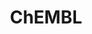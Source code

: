---
layout: default
bigquery: https://console.cloud.google.com/bigquery?p=patents-public-data&d=ebi_chembl&page=dataset
citation: '"The ChEMBL database in 2017." Anna Gaulton, Anne Hersey, Michał Nowotka,
  A Patrícia Bento, Jon Chambers, David Mendez, Prudence Mutowo, Francis Atkinson,
  Louisa J Bellis, Elena Cibrián-Uhalte, Mark Davies, Nathan Dedman, Anneli Karlsson,
  María Paula Magariños, John P Overington, George Papadatos, Ines Smit, Andrew R
  Leach Nucleic acids Research (2017) 45 (Database Issue), D945-D954'
contributors: European Bioinformatics Institute
cost: None
description: ChEMBL Data is a manually curated database of small molecules used in
  drug discovery, including information about existing patented drugs.
documentation: 'schema: https://www.ebi.ac.uk/chembl/db_schema


  '
last_edit: Mon, 04 Apr 2022 19:07:30 GMT
location: https://console.cloud.google.com/marketplace/product/google_patents_public_datasets/chembl
maintained_by: EMBL-EBI, an outstation of European Molecular Biology Laboratory
related_publications: '

  ChEMBL: towards direct deposition of bioassay data.


  Mendez D, Gaulton A, Bento AP, Chambers J, De Veij M, Félix E, Magariños MP, Mosquera
  JF, Mutowo P, Nowotka M, Gordillo-Marañón M, Hunter F, Junco L, Mugumbate G, Rodriguez-Lopez
  M, Atkinson F, Bosc N, Radoux CJ, Segura-Cabrera A, Hersey A, Leach AR.


  — Nucleic Acids Res. 2019; 47(D1):D930-D940. doi: 10.1093/nar/gky1075

  '
schema_fields: '[''class_level'', ''disease_efficacy'', ''molsyn_id'', ''first_page'',
  ''protein_class_desc'', ''polymer_flag'', ''mol_frac_id'', ''parameter_type'', ''alert_id'',
  ''ddd_value'', ''drugind_id'', ''level3_description'', ''ap_id'', ''dosed_ingredient'',
  ''domain_id'', ''smarts'', ''standard_inchi'', ''mc_target_accession'', ''confidence_score'',
  ''hbd_lipinski'', ''year'', ''activity_id'', ''published_relation'', ''accession'',
  ''creation_date'', ''domain_description'', ''tbl'', ''biocomp_id'', ''confidence'',
  ''warning_country'', ''relationship_type'', ''name'', ''idx'', ''start_position'',
  ''patent_no'', ''cell_name'', ''bao_format'', ''record_id'', ''co_stem_id'', ''result_flag'',
  ''l3'', ''status'', ''label'', ''caloha_id'', ''downgraded'', ''level2'', ''src_assay_id'',
  ''mc_target_type'', ''compd_id'', ''orig_description'', ''product_id'', ''mc_tax_id'',
  ''cidx'', ''published_value'', ''molecule_type'', ''compound_key'', ''protclasssyn_id'',
  ''cell_source_tissue'', ''first_in_class'', ''published_units'', ''assay_test_type'',
  ''substrate_record_id'', ''country'', ''assay_desc'', ''text_value'', ''rtb'', ''usan_substem'',
  ''efo_id'', ''cpd_str_alert_id'', ''priority'', ''protein_class_id'', ''targcomp_id'',
  ''parenteral'', ''acd_most_bpka'', ''standard_relation'', ''acd_most_apka'', ''bao_id'',
  ''indref_id'', ''irac_code'', ''ref_url'', ''protein_class_synonym'', ''mecref_id'',
  ''pathway_id'', ''tid'', ''assay_source'', ''end_position'', ''withdrawn_country'',
  ''uo_units'', ''ass_cls_map_id'', ''full_molformula'', ''nda_type'', ''withdrawn_year'',
  ''aromatic_rings'', ''action_type'', ''mol_hrac_id'', ''alert_name'', ''variant_id'',
  ''usan_stem'', ''potential_duplicate'', ''standard_type'', ''assay_type'', ''site_residues'',
  ''previous_company'', ''alogp'', ''sequence'', ''acd_logd'', ''description'', ''species_group_flag'',
  ''definition'', ''max_phase_for_ind'', ''major_class'', ''set_name'', ''standard_value'',
  ''level4'', ''target_desc'', ''active_molregno'', ''level1'', ''actsm_id'', ''therapeutic_flag'',
  ''chebi_par_id'', ''bao_endpoint'', ''component_id'', ''assay_category'', ''log_id'',
  ''rgid'', ''l8'', ''homologue'', ''acd_logp'', ''as_id'', ''max_phase'', ''title'',
  ''clo_id'', ''chembl_id'', ''targrel_id'', ''efo_term'', ''ref_type'', ''molregno'',
  ''psa'', ''metref_id'', ''warning_type'', ''organism'', ''oral'', ''activity_comment'',
  ''warnref_id'', ''src_compound_id'', ''entity_id'', ''frac_code'', ''relation'',
  ''site_name'', ''withdrawn_flag'', ''parameter_value'', ''sitecomp_id'', ''l4'',
  ''drug_product_flag'', ''withdrawn_reason'', ''cx_most_apka'', ''usan_stem_definition'',
  ''patent_expire_date'', ''mol_atc_id'', ''isoform'', ''assay_class_id'', ''cx_logd'',
  ''met_comment'', ''db_source'', ''frac_class_id'', ''qudt_units'', ''cell_source_organism'',
  ''usan_year'', ''curated_by'', ''sei'', ''component_synonym'', ''relationship'',
  ''who_extra'', ''src_short_name'', ''usan_stem_id'', ''last_active'', ''pref_name'',
  ''entity_type'', ''ref_id'', ''compsyn_id'', ''warning_id'', ''domain_type'', ''ingredient'',
  ''type'', ''drug_record_id'', ''site_id'', ''heavy_atoms'', ''mutation'', ''patent_use_code'',
  ''standard_upper_value'', ''irac_class_id'', ''prediction_method'', ''submission_date'',
  ''activity_count'', ''research_stem'', ''standard_text_value'', ''inorganic_flag'',
  ''approval_date'', ''met_conversion'', ''cell_source_tax_id'', ''target_mapping'',
  ''assay_tax_id'', ''chirality'', ''molfile'', ''doi'', ''hba_lipinski'', ''bei'',
  ''assay_tissue'', ''smid'', ''publication_number'', ''units'', ''mc_organism'',
  ''cl_lincs_id'', ''updated_on'', ''assay_cell_type'', ''who_name'', ''metabolite_record_id'',
  ''molecular_species'', ''value'', ''l2'', ''curation_comment'', ''related_tid'',
  ''comments'', ''syn_type'', ''withdrawn_class'', ''level4_description'', ''tax_id'',
  ''mesh_id'', ''stat'', ''binding_site_comment'', ''assay_strain'', ''version'',
  ''stem_class'', ''assay_id'', ''mechanism_of_action'', ''ddd_comment'', ''warning_year'',
  ''hrac_code'', ''num_lipinski_ro5_violations'', ''atc_code'', ''innovator_company'',
  ''source'', ''last_page'', ''warning_description'', ''topical'', ''level5'', ''relationship_desc'',
  ''lle'', ''issue'', ''standard_units'', ''assay_organism'', ''comp_go_id'', ''volume'',
  ''annotation'', ''le'', ''class_type'', ''oc_id'', ''ridx'', ''mechanism_comment'',
  ''applicant_full_name'', ''compound_name'', ''normal_range_min'', ''hrac_class_id'',
  ''comp_class_id'', ''mw_monoisotopic'', ''active_ingredient'', ''route'', ''assay_subcellular_fraction'',
  ''predbind_id'', ''direct_interaction'', ''domain_name'', ''res_stem_id'', ''std_act_id'',
  ''data_validity_comment'', ''l1'', ''l7'', ''num_alerts'', ''standard_inchi_key'',
  ''assay_param_id'', ''cell_ontology_id'', ''target_type'', ''upper_value'', ''l6'',
  ''published_type'', ''ad_type'', ''level3'', ''synonyms'', ''mec_id'', ''availability_type'',
  ''job_id'', ''level2_description'', ''doc_id'', ''company'', ''mol_irac_id'', ''strength'',
  ''updated_by'', ''parent_go_id'', ''dosage_form'', ''abstract'', ''met_id'', ''black_box_warning'',
  ''stem'', ''tid_fixed'', ''warning_class'', ''pathway_key'', ''src_description'',
  ''helm_notation'', ''src_id'', ''aidx'', ''patent_id'', ''canonical_smiles'', ''bto_id'',
  ''structure_type'', ''subgroup'', ''parent_molregno'', ''delist_flag'', ''db_version'',
  ''normal_range_max'', ''hba'', ''num_ro5_violations'', ''path'', ''indication_class'',
  ''toid'', ''cx_logp'', ''source_domain_id'', ''authors'', ''natural_product'', ''pubmed_id'',
  ''mesh_heading'', ''selectivity_comment'', ''full_mwt'', ''enzyme_name'', ''doc_type'',
  ''aspect'', ''sequence_md5sum'', ''cellosaurus_id'', ''prod_pat_id'', ''parent_id'',
  ''drug_substance_flag'', ''level1_description'', ''qed_weighted'', ''enzyme_tid'',
  ''first_approval'', ''cell_description'', ''molecular_mechanism'', ''standard_flag'',
  ''cx_most_bpka'', ''formulation_id'', ''ddd_admr'', ''ro3_pass'', ''short_name'',
  ''ddd_id'', ''journal'', ''mc_target_name'', ''tissue_id'', ''trade_name'', ''l5'',
  ''uberon_id'', ''alert_set_id'', ''pchembl_value'', ''component_type'', ''go_id'',
  ''parent_type'', ''prodrug'', ''hbd'', ''cell_id'', ''ddd_units'', ''mw_freebase'']'
shortname: chembl
tags:
- biotechnology
- health
- chemical
- bioinformatics
- medical
terms_of_use: CC BY-SA 3.0
title: ChEMBL
uuid: e232a192-965c-4ec9-904c-155b6dfe56c5
---